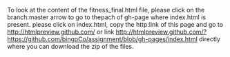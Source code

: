 To look at the content of the fitness_final.html file, please click on the branch:master arrow to go to thepach of gh-page where index.html is present. please click on index.html, copy the http:link of this page and go to http://htmlpreview.github.com/  or link  http://htmlpreview.github.com/?https://github.com/bingoCo/assignment/blob/gh-pages/index.html  directly where you can download the zip of the files.
